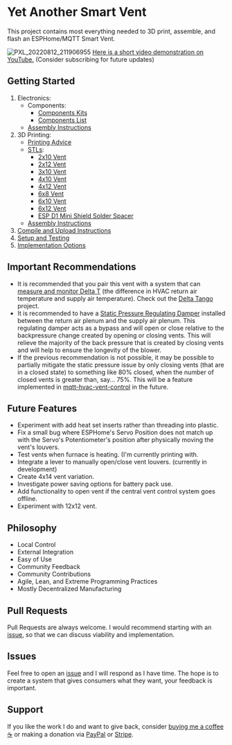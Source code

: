 # Yet Another Smart Vent

This project contains most everything needed to 3D print, assemble, and flash an ESPHome/MQTT Smart Vent.

![PXL_20220812_211906955](https://user-images.githubusercontent.com/4724577/184465351-95fdbfe1-2a6a-43a4-8e92-827d9840c7b6.jpg)
[Here is a short video demonstration on YouTube.](https://youtu.be/ANneINQjgso) 
(Consider subscribing for future updates)

## Getting Started
1. Electronics:
    - Components:
        - [Components Kits](https://brobston-creations.mybigcommerce.com/yet-another-smart-vent-electronics-and-fasteners-kit/)
        - [Components List](/docs/ELECTRONIC_COMPONENTS.md)
    - [Assembly Instructions](/docs/ELECTRONICS_ASSEMBLY.md)
2. 3D Printing:
    - [Printing Advice](/docs/VENT_PRINTING.md)
    - [STLs](https://www.printables.com/social/337332-tonyb/collections/241144?o=download_count):
        - [2x10 Vent](https://www.printables.com/model/259777-yet-another-smart-vent-2x10)
        - [2x12 Vent](https://www.printables.com/model/260300-yet-another-smart-vent-2x12)
        - [3x10 Vent](https://www.printables.com/model/262311-yet-another-smart-vent-3x10)
        - [4x10 Vent](https://www.printables.com/model/259241-yet-another-smart-vent-4x10)
        - [4x12 Vent](https://www.printables.com/model/259924-yet-another-smart-vent-4x12)
        - [6x8   Vent](https://www.printables.com/model/264778-yet-another-smart-vent-6x8)
        - [6x10 Vent](https://www.printables.com/model/259323-yet-another-smart-vent-6x10)
        - [6x12 Vent](https://www.printables.com/model/259622-yet-another-smart-vent-6x12)
        - [ESP D1 Mini Shield Solder Spacer](https://www.printables.com/model/259295-esp-d1-mini-shield-solder-spacer)
    - [Assembly Instructions](/docs/VENT_ASSEMBLY.md)
3. [Compile and Upload Instructions](/docs/COMPILE_AND_UPLOAD.md)
4. [Setup and Testing](/docs/SETUP_AND_TESTING.md)
6. [Implementation Options](/docs/IMPLEMENTATION_OPTIONS.md)

## Important Recommendations
- It is recommended that you pair this vent with a system that can [measure and monitor Delta T](https://www.youtube.com/watch?v=_pD-rRCNv8k) (the difference in HVAC return air temperature and supply air temperature). Check out the [Delta Tango](https://github.com/BrobstonCreations/delta-tango) project.
- It is recommended to have a [Static Pressure Regulating Damper](https://www.zonefirst.com/product/sprddd/) installed between the return air plenum and the supply air plenum. This regulating damper acts as a bypass and will open or close relative to the backpressure change created by opening or closing vents. This will relieve the majority of the back pressure that is created by closing vents and will help to ensure the longevity of the blower.
- If the previous recommendation is not possible, it may be possible to partially mitigate the static pressure issue by only closing vents (that are in a closed state) to something like 80% closed, when the number of closed vents is greater than, say... 75%. This will be a feature implemented in [mqtt-hvac-vent-control](https://github.com/TonyBrobston/mqtt-hvac-vent-control) in the future.

## Future Features
- Experiment with add heat set inserts rather than threading into plastic.
- Fix a small bug where ESPHome's Servo Position does not match up with the Servo's Potentiometer's position after physically moving the vent's louvers.
- Test vents when furnace is heating. (I'm currently printing with.
- Integrate a lever to manually open/close vent louvers. (currently in development)
- Create 4x14 vent variation.
- Investigate power saving options for battery pack use.
- Add functionality to open vent if the central vent control system goes offline.
- Experiment with 12x12 vent.

## Philosophy
- Local Control
- External Integration
- Easy of Use
- Community Feedback
- Community Contributions
- Agile, Lean, and Extreme Programming Practices
- Mostly Decentralized Manufacturing

## Pull Requests
Pull Requests are always welcome. I would recommend starting with an [issue](https://github.com/TonyBrobston/yet-another-smart-vent/issues), so that we can discuss viability and implementation.

## Issues
Feel free to open an [issue](https://github.com/TonyBrobston/yet-another-smart-vent/issues) and I will respond as I have time. The hope is to create a system that gives consumers what they want, your feedback is important. 

## Support
If you like the work I do and want to give back, consider [buying me a coffee ☕](https://www.buymeacoffee.com/brocreates) or making a donation via [PayPal](https://www.paypal.com/donate/?hosted_button_id=BXK8JW6A2FZLE) or [Stripe](https://buy.stripe.com/7sI7t03JC9GUf4c6oo).
